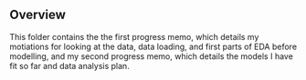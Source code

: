 ## Overview

This folder contains the the first progress memo, which details my motiations for looking at the data, data loading, and first parts of EDA before modelling, and my second progress memo, which details the models I have fit so far and data analysis plan.

